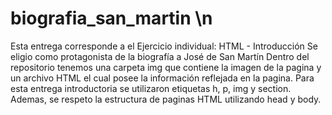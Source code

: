 # biografia_san_martin \n
Esta entrega corresponde a el Ejercicio individual: HTML - Introducción
Se eligio como protagonista de la biografía a José de San Martín
Dentro del repositorio tenemos una carpeta img que contiene la imagen de la pagina y un archivo HTML el cual posee la información reflejada en la pagina. Para esta entrega introductoria se utilizaron etiquetas h, p, img y section. Ademas, se respeto la estructura de paginas HTML utilizando head y body.
